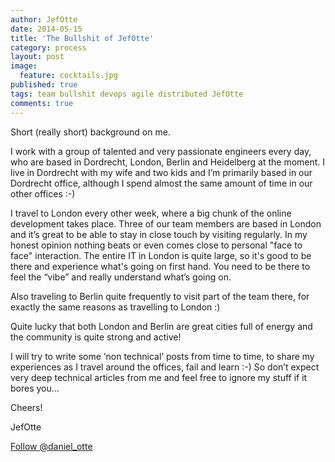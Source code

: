 ```yaml
---
author: JefOtte 
date: 2014-05-15
title: 'The Bullshit of JefOtte'
category: process
layout: post
image: 
  feature: cocktails.jpg
published: true
tags: team bullshit devops agile distributed JefOtte
comments: true
---
```


Short (really short) background on me.

I work with a group of talented and very passionate engineers every day, who are based in Dordrecht, London, Berlin and Heidelberg at the moment. I live in Dordrecht with my wife and two kids and I’m primarily based in our Dordrecht office, although I spend almost the same amount of time in our other offices :-)

I travel to London every other week, where a big chunk of the online development takes place. Three of our team members are based in London and it’s great to be able to stay in close touch by visiting regularly. In my honest opinion nothing beats or even comes close to personal "face to face" interaction. The entire IT in London is quite large, so it's good to be there and experience what's going on first hand. You need to be there to feel the “vibe” and really understand what’s going on.

Also traveling to Berlin quite frequently to visit part of the team there, for exactly the same reasons as travelling to London :)

Quite lucky that both London and Berlin are great cities full of energy and the community is quite strong and active!

I will try to write some ‘non technical’ posts from time to time, to share my experiences as I travel around the offices, fail and learn :-)
So don’t expect very deep technical articles from me and feel free to ignore my stuff if it bores you…

Cheers!

JefOtte

<a href="https://twitter.com/daniel_otte" class="twitter-follow-button" data-show-count="false" data-size="large">Follow @daniel_otte</a>
<script>!function(d,s,id){var js,fjs=d.getElementsByTagName(s)[0],p=/^http:/.test(d.location)?'http':'https';if(!d.getElementById(id)){js=d.createElement(s);js.id=id;js.src=p+'://platform.twitter.com/widgets.js';fjs.parentNode.insertBefore(js,fjs);}}(document, 'script', 'twitter-wjs');</script>